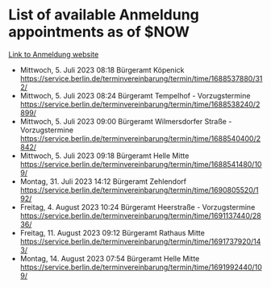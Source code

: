 # List of available Anmeldung appointments as of $NOW
[Link to Anmeldung website](https://service.berlin.de/terminvereinbarung/termin/tag.php?termin=1&anliegen[]=120686&dienstleisterlist=122210,122217,327316,122219,327312,122227,327314,122231,327346,122243,327348,122254,122252,329742,122260,329745,122262,329748,122271,327278,122273,327274,122277,327276,330436,122280,327294,122282,327290,122284,327292,122291,327270,122285,327266,122286,327264,122296,327268,150230,329760,122297,327286,122294,327284,122312,329763,122314,329775,122304,327330,122311,327334,122309,327332,317869,122281,327352,122279,329772,122283,122276,327324,122274,327326,122267,329766,122246,327318,122251,327320,122257,327322,122208,327298,122226,327300&herkunft=http%3A%2F%2Fservice.berlin.de%2Fdienstleistung%2F120686%2F)
- Mittwoch, 5. Juli 2023 08:18 Bürgeramt Köpenick https://service.berlin.de/terminvereinbarung/termin/time/1688537880/312/
- Mittwoch, 5. Juli 2023 08:24 Bürgeramt Tempelhof - Vorzugstermine https://service.berlin.de/terminvereinbarung/termin/time/1688538240/2899/
- Mittwoch, 5. Juli 2023 09:00 Bürgeramt Wilmersdorfer Straße - Vorzugstermine https://service.berlin.de/terminvereinbarung/termin/time/1688540400/2842/
- Mittwoch, 5. Juli 2023 09:18 Bürgeramt Helle Mitte https://service.berlin.de/terminvereinbarung/termin/time/1688541480/109/
- Montag, 31. Juli 2023 14:12 Bürgeramt Zehlendorf https://service.berlin.de/terminvereinbarung/termin/time/1690805520/192/
- Freitag, 4. August 2023 10:24 Bürgeramt Heerstraße - Vorzugstermine https://service.berlin.de/terminvereinbarung/termin/time/1691137440/2836/
- Freitag, 11. August 2023 09:12 Bürgeramt Rathaus Mitte https://service.berlin.de/terminvereinbarung/termin/time/1691737920/143/
- Montag, 14. August 2023 07:54 Bürgeramt Helle Mitte https://service.berlin.de/terminvereinbarung/termin/time/1691992440/109/
